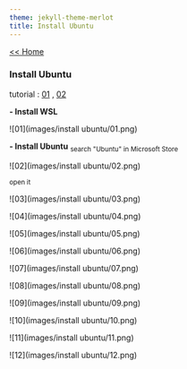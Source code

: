 ```yaml
---
theme: jekyll-theme-merlot
title: Install Ubuntu
---
```

[<< Home](https://yaikaew.github.io/index.html)

### Install Ubuntu

tutorial : [01](https://docs.microsoft.com/en-us/windows/wsl/tutorials/gui-apps) ,  [02](https://drive.google.com/file/d/1KjTbJc478L7zlyJME0eSXdGHQ_a2Lulv/view?usp=sharing)

**- Install WSL**

![01](images/install ubuntu/01.png)

**- Install Ubuntu**
<sub>search "Ubuntu" in Microsoft Store</sub>

![02](images/install ubuntu/02.png)

<sub>open it</sub>

![03](images/install ubuntu/03.png)

![04](images/install ubuntu/04.png)

![05](images/install ubuntu/05.png)

![06](images/install ubuntu/06.png)

![07](images/install ubuntu/07.png)

![08](images/install ubuntu/08.png)

![09](images/install ubuntu/09.png)

![10](images/install ubuntu/10.png)

![11](images/install ubuntu/11.png)

![12](images/install ubuntu/12.png)
